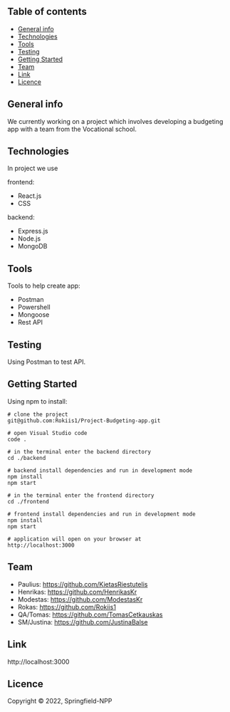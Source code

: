 ## Table of contents

- [General info](#general-info)
- [Technologies](#technologies)
- [Tools](#tools)
- [Testing](#testing)
- [Getting Started](#getting-started)
- [Team](#team)
- [Link](#link)
- [Licence](#licence)

## General info

We currently working on a project which involves developing a budgeting app with a team from the Vocational school.

## Technologies

In project we use

frontend:

- React.js
- CSS

backend:

- Express.js
- Node.js
- MongoDB

## Tools

Tools to help create app:

- Postman
- Powershell
- Mongoose
- Rest API

## Testing

Using Postman to test API.

## Getting Started

Using npm to install:

```
# clone the project
git@github.com:Rokiis1/Project-Budgeting-app.git

# open Visual Studio code
code .

# in the terminal enter the backend directory
cd ./backend

# backend install dependencies and run in development mode
npm install
npm start

# in the terminal enter the frontend directory
cd ./frontend

# frontend install dependencies and run in development mode
npm install
npm start

# application will open on your browser at
http://localhost:3000

```

## Team

- Paulius: https://github.com/KietasRiestutelis
- Henrikas: https://github.com/HenrikasKr
- Modestas: https://github.com/ModestasKr
- Rokas: https://github.com/Rokiis1
- QA/Tomas: https://github.com/TomasCetkauskas
- SM/Justina: https://github.com/JustinaBalse

## Link

http://localhost:3000

## Licence

Copyright ©️ 2022, Springfield-NPP
